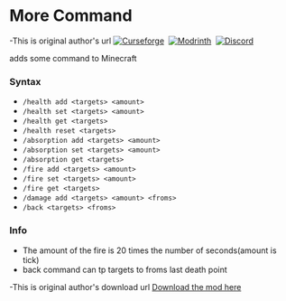 # More Command
-This is original author's url
[![Curseforge](https://img.shields.io/curseforge/dt/509942?style=for-the-badge&logo=curseforge&color=e05d44)](https://www.curseforge.com/minecraft/mc-mods/health-command)&nbsp;
[![Modrinth](https://img.shields.io/modrinth/dt/TAfJ7PBS?style=for-the-badge&logo=modrinth&color=e05d44)](https://modrinth.com/mod/health-command)&nbsp;
[![Discord](https://img.shields.io/discord/639540436524072970?style=for-the-badge&logo=discord&logoColor=fff&label=%20&color=0a48c4)](https://discord.gg/bhUaWhq)
  
adds some command to Minecraft  
   
### Syntax

- `/health add <targets> <amount>`
- `/health set <targets> <amount>`
- `/health get <targets>`
- `/health reset <targets>`
- `/absorption add <targets> <amount>`
- `/absorption set <targets> <amount>`
- `/absorption get <targets>`
- `/fire add <targets> <amount>`
- `/fire set <targets> <amount>`
- `/fire get <targets>`
- `/damage add <targets> <amount> <froms>`
- `/back <targets> <froms>`
### Info

- The amount of the fire is 20 times the number of seconds(amount is tick)
- back command can tp targets to froms last death point

-This is original author's download url
[Download the mod here](https://www.curseforge.com/minecraft/mc-mods/health-command)
